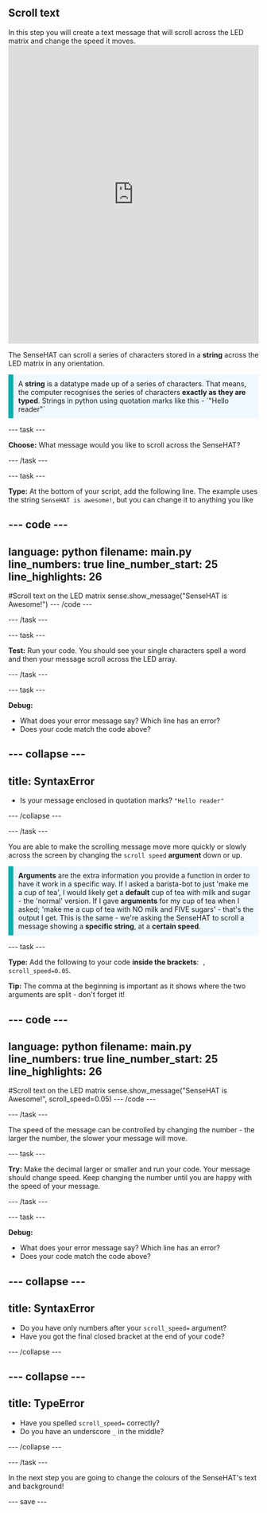 ## Scroll text

<div style="display: flex; flex-wrap: wrap">
<div style="flex-basis: 200px; flex-grow: 1; margin-right: 15px;">
In this step you will create a text message that will scroll across the LED matrix and change the speed it moves.
</div>
</div>

<div>
<iframe src="https://trinket.io/embed/python/4302ed5794" width="100%" height="600" frameborder="0" marginwidth="0" marginheight="0" allowfullscreen></iframe>
</div>

The SenseHAT can scroll a series of characters stored in a <strong>string</strong> across the LED matrix in any orientation. 


<p style='border-left: solid; border-width:10px; border-color: #0faeb0; background-color: aliceblue; padding: 10px;'>
A <strong>string</strong> is a datatype made up of a series of characters. That means, the computer recognises the series of characters <strong>exactly as they are typed</strong>. Strings in python using quotation marks like this -  `"Hello reader"`
</p>

--- task ---

**Choose:** What message would you like to scroll across the SenseHAT?

--- /task ---
   
--- task ---

**Type:** At the bottom of your script, add the following line. The example uses the string `SenseHAT is awesome!`, but you can change it to anything you like

--- code ---
---
language: python
filename: main.py
line_numbers: true
line_number_start: 25
line_highlights: 26
---
#Scroll text on the LED matrix
sense.show_message("SenseHAT is Awesome!")
--- /code ---

--- /task ---

--- task ---

**Test:** Run your code. You should see your single characters spell a word and then your message scroll across the LED array.

--- /task ---

--- task ---

**Debug:** 
+ What does your error message say? Which line has an error?
+ Does your code match the code above?
 
--- collapse ---
---
title: SyntaxError
---
+ Is your message enclosed in quotation marks? `"Hello reader"`

--- /collapse ---

--- /task ---

You are able to make the scrolling message move more quickly or slowly across the screen by changing the `scroll speed` **argument** down or up.

<p style='border-left: solid; border-width:10px; border-color: #0faeb0; background-color: aliceblue; padding: 10px;'>
<strong>Arguments</strong> are the extra information you provide a function in order to have it work in a specific way. If I asked a barista-bot to just 'make me a cup of tea', I would likely get a <strong>default</strong> cup of tea with milk and sugar - the 'normal' version. If I gave <strong> arguments</strong> for my cup of tea when I asked; 'make me a cup of tea with NO milk and FIVE sugars' - that's the output I get. This is the same - we're asking the SenseHAT to scroll a message showing a <strong>specific string</strong>, at a <strong>certain speed</strong>.
</p>

--- task ---

**Type:** Add the following to your code <strong>inside the brackets</strong>:` , scroll_speed=0.05`.

**Tip:** The comma at the beginning is important as it shows where the two arguments are split - don't forget it!

--- code ---
---
language: python
filename: main.py
line_numbers: true
line_number_start: 25
line_highlights: 26
---
#Scroll text on the LED matrix
sense.show_message("SenseHAT is Awesome!", scroll_speed=0.05)
--- /code ---

--- /task ---

The speed of the message can be controlled by changing the number - the larger the number, the slower your message will move. 

--- task ---

**Try:** Make the decimal larger or smaller and run your code. Your message should change speed. Keep changing the number until you are happy with the speed of your message.

--- /task ---

--- task ---

**Debug:** 
+ What does your error message say? Which line has an error?
+ Does your code match the code above?
 
--- collapse ---
---
title: SyntaxError
---
+ Do you have only numbers after your `scroll_speed=` argument?
+ Have you got the final closed bracket at the end of your code?

--- /collapse ---

--- collapse ---
---
title: TypeError
---
+ Have you spelled `scroll_speed=` correctly?
+ Do you have an underscore `_` in the middle?


--- /collapse ---

--- /task ---

In the next step you are going to change the colours of the SenseHAT's text and background!

--- save ---
